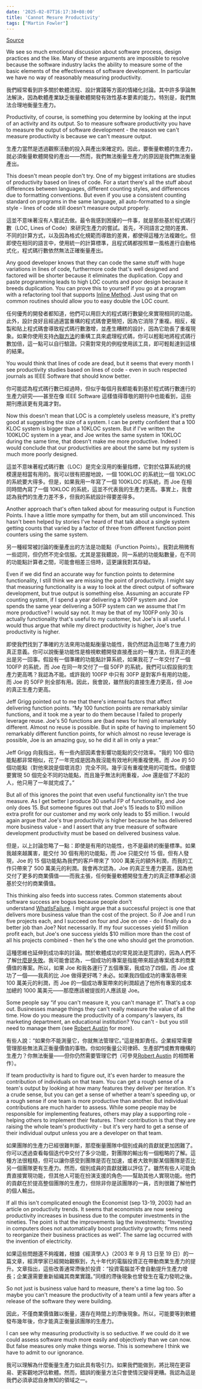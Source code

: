 ```yaml
---
date: '2025-02-07T16:17:38+08:00'
title: 'Cannot Mesure Productivity'
tags: ["Martin Fowler"]
---
```


[Source](https://www.martinfowler.com/bliki/CannotMeasureProductivity.html)

We see so much emotional discussion about software process, design practices and the like. Many of these arguments are impossible to resolve because the software industry lacks the ability to measure some of the basic elements of the effectiveness of software development. In particular we have no way of reasonably measuring productivity.

我們經常看到許多關於軟體流程、設計實踐等方面的情緒化討論。其中許多爭論無法解決，因為軟體產業缺乏衡量軟體開發有效性基本要素的能力。特別是，我們無法合理地衡量生產力。

Productivity, of course, is something you determine by looking at the input of an activity and its output. So to measure software productivity you have to measure the output of software development - the reason we can't measure productivity is because we can't measure output.

生產力當然是透過觀察活動的投入與產出來確定的。因此，要衡量軟體的生產力，就必須衡量軟體開發的產出——然而，我們無法衡量生產力的原因是我們無法衡量產出。

This doesn't mean people don't try. One of my biggest irritations are studies of productivity based on lines of code. For a start there's all the stuff about differences between languages, different counting styles, and differences due to formatting conventions. But even if you use a consistent counting standard on programs in the same language, all auto-formatted to a single style - lines of code still doesn't measure output properly.

這並不意味著沒有人嘗試去做。最令我感到困擾的一件事，就是那些基於程式碼行數（LOC, Lines of Code）來研究生產力的嘗試。首先，不同語言之間的差異、不同的計算方式，以及因為格式化規範而導致的差異，都使得這種方法複雜化。但即使在相同的語言中，使用統一的計算標準，且程式碼都按照單一風格進行自動格式化，程式碼行數依然無法正確衡量產出。

Any good developer knows that they can code the same stuff with huge variations in lines of code, furthermore code that's well designed and factored will be shorter because it eliminates the duplication. Copy and paste programming leads to high LOC counts and poor design because it breeds duplication. You can prove this to yourself if you go at a program with a refactoring tool that supports [Inline Method](http://www.refactoring.com/catalog/inlineMethod.html). Just using that on common routines should allow you to easy double the LOC count.

任何優秀的開發者都知道，他們可以用巨大的程式碼行數變化來實現相同的功能。此外，設計良好且經過適當重構的程式碼會更簡短，因為它消除了重複。相反，複製和貼上程式碼會導致程式碼行數激增，並產生糟糕的設計，因為它助長了重複現象。如果你使用支持[內聯方法](http://www.refactoring.com/catalog/inlineMethod.html)的重構工具來處理程式碼，你可以輕鬆地將程式碼行數加倍，這一點可以自行驗證。只需對常見的例程使用該工具，即可輕鬆達到這樣的結果。

You would think that lines of code are dead, but it seems that every month I see productivity studies based on lines of code - even in such respected journals as IEEE Software that should know better.

你可能認為程式碼行數已經過時，但似乎每個月我都能看到基於程式碼行數進行的生產力研究——甚至在像 IEEE Software 這樣值得尊敬的期刊中也能看到，這些期刊應該更有見識才對。

Now this doesn't mean that LOC is a completely useless measure, it's pretty good at suggesting the size of a system. I can be pretty confident that a 100 KLOC system is bigger than a 10KLOC system. But if I've written the 100KLOC system in a year, and Joe writes the same system in 10KLOC during the same time, that doesn't make me more productive. Indeed I would conclude that our productivities are about the same but my system is much more poorly designed.

這並不意味著程式碼行數（LOC）是完全沒用的衡量指標，它對於估算系統的規模還是相當有用的。我可以很有把握地說，一個 100KLOC 的系統比一個 10KLOC 的系統要大得多。但是，如果我用一年寫了一個 100KLOC 的系統，而 Joe 在相同時間內寫了一個 10KLOC 的系統，這並不代表我的生產力更高。事實上，我會認為我們的生產力差不多，但我的系統設計得要差得多。

Another approach that's often talked about for measuring output is Function Points. I have a little more sympathy for them, but am still unconvinced. This hasn't been helped by stories I've heard of that talk about a single system getting counts that varied by a factor of three from different function point counters using the same system.

另一種經常被討論的衡量產出的方法是功能點（Function Points）。我對此稍微有一些認同，但仍然不完全信服。尤其是當我聽說，同一系統的功能點數量，在不同的功能點計算者之間，可能會相差三倍時，這更讓我對其存疑。

Even if we did find an accurate way for function points to determine functionality, I still think we are missing the point of productivity. I might say that measuring functionality is a way to look at the direct output of software development, but true output is something else. Assuming an accurate FP counting system, if I spend a year delivering a 100FP system and Joe spends the same year delivering a 50FP system can we assume that I'm more productive? I would say not. It may be that of my 100FP only 30 is actually functionality that's useful to my customer, but Joe's is all useful. I would thus argue that while my direct productivity is higher, Joe's true productivity is higher.

即使我們找到了準確的方法來用功能點衡量功能性，我仍然認為這忽略了生產力的真正意義。你可以說衡量功能性是檢視軟體開發直接產出的一種方法，但真正的產出是另一回事。假設有一個準確的功能點計算系統，如果我花了一年交付了一個 100FP 的系統，而 Joe 在同一年交付了一個 50FP 的系統，我們可以假設我的生產力更高嗎？我認為不能。或許我的 100FP 中只有 30FP 是對客戶有用的功能，而 Joe 的 50FP 則全部有用。因此，我會說，雖然我的直接生產力更高，但 Joe 的真正生產力更高。

Jeff Grigg pointed out to me that there's internal factors that affect delivering function points. “My 100 function points are remarkably similar functions, and it took me a year to do them because I failed to properly leverage reuse. Joe's 50 functions are (bad news for him) all remarkably different. Almost no reuse is possible. But in spite of having to implement 50 remarkably different function points, for which almost no reuse leverage is possible, Joe is an amazing guy, so he did it all in only a year.”

Jeff Grigg 向我指出，有一些內部因素會影響功能點的交付效率。“我的 100 個功能點都非常相似，花了一年完成是因為我沒能有效地利用重複使用。而 Joe 的 50 個功能點（對他來說是個壞消息）完全不同。幾乎沒有重複使用的可能性。但儘管要實現 50 個完全不同的功能點，而且幾乎無法利用重複，Joe 還是個了不起的人，他只用了一年就完成了。”

But all of this ignores the point that even useful functionality isn't the true measure. As I get better I produce 30 useful FP of functionality, and Joe only does 15. But someone figures out that Joe's 15 leads to $10 million extra profit for our customer and my work only leads to $5 million. I would again argue that Joe's true productivity is higher because he has delivered more business value - and I assert that any true measure of software development productivity must be based on delivered business value.

但是，以上討論忽略了一點：即使是有用的功能性，也不是最終的衡量標準。如果我越來越厲害，能交付 30 個有用的功能點，而 Joe 只能交付 15 個，但有人發現，Joe 的 15 個功能點為我們的客戶帶來了 1000 萬美元的額外利潤，而我的工作只帶來了 500 萬美元的利潤。我會再次認為，Joe 的真正生產力更高，因為他交付了更多的商業價值——而我主張，任何衡量軟體開發生產力的真正標準都必須基於交付的商業價值。

This thinking also feeds into success rates. Common statements about software success are bogus because people don't understand [WhatIsFailure](https://www.martinfowler.com/bliki/WhatIsFailure.html). I might argue that a successful project is one that delivers more business value than the cost of the project. So if Joe and I run five projects each, and I succeed on four and Joe on one - do I finally do a better job than Joe? Not necessarily. If my four successes yield $1 million profit each, but Joe's one success yields $10 million more than the cost of all his projects combined - then he's the one who should get the promotion.

這種思維也延伸到成功率的討論。關於軟體成功的常見說法是荒謬的，因為人們不了解[什麼是失敗](https://www.martinfowler.com/bliki/WhatIsFailure.html)。我可能會認為，一個成功的專案是指能帶來超過專案成本的商業價值的專案。所以，如果 Joe 和我各運行了五個專案，我成功了四個，而 Joe 成功了一個——我真的比 Joe 做得更好嗎？未必。如果我四個成功的專案各帶來 100 萬美元的利潤，而 Joe 的一個成功專案帶來的利潤超過了他所有專案的成本加總的 1000 萬美元——那麼應該被提拔的人應該是 Joe。

Some people say “if you can't measure it, you can't manage it”. That's a cop out. Businesses manage things they can't really measure the value of all the time. How do you measure the productivity of a company's lawyers, its marketing department, an educational institution? You can't - but you still need to manage them (see [Robert Austin](https://www.amazon.com/gp/product/0932633366/ref=as_li_tl?ie=UTF8&camp=1789&creative=9325&creativeASIN=0932633366&linkCode=as2&tag=martinfowlerc-20) for more).

有些人說：“如果你不能測量它，你就無法管理它。”這是推卸責任。企業經常需要管理那些無法真正衡量價值的事物。你如何衡量公司律師、生產部門或教育機構的生產力？你無法衡量——但你仍然需要管理它們（可參見[Robert Austin](https://www.amazon.com/gp/product/0932633366/ref=as_li_tl?ie=UTF8&camp=1789&creative=9325&creativeASIN=0932633366&linkCode=as2&tag=martinfowlerc-20) 的相關著作）。

If team productivity is hard to figure out, it's even harder to measure the contribution of individuals on that team. You can get a rough sense of a team's output by looking at how many features they deliver per iteration. It's a crude sense, but you can get a sense of whether a team's speeding up, or a rough sense if one team is more productive than another. But individual contributions are much harder to assess. While some people may be responsible for implementing features, others may play a supporting role - helping others to implement their features. Their contribution is that they are raising the whole team's productivity - but it's very hard to get a sense of their individual output unless you are a developer on that team.

如果團隊的生產力已經很難判斷，那麼衡量團隊中個別成員的貢獻就更加困難了。你可以透過查看每個迭代中交付了多少功能，對團隊的輸出有一個粗略的了解。這種方法很粗糙，但可以讓你感受到團隊是否在加速，或者大致判斷某個團隊是否比另一個團隊更有生產力。然而，個別成員的貢獻就難以評估了。雖然有些人可能負責直接實現功能，但其他人可能在扮演支援的角色——幫助其他人實現功能。他們的貢獻在於提高整個團隊的生產力，但除非你是該團隊的一員，否則很難了解他們的個人輸出。

If all this isn't complicated enough the Economist (sep 13-19, 2003) had an article on productivity trends. It seems that economists are now seeing productivity increases in business due to the computer investments in the nineties. The point is that the improvements lag the investments: “Investing in computers does not automatically boost productivity growth; firms need to reorganize their business practices as well”. The same lag occurred with the invention of electricity.

如果這些問題還不夠複雜，根據《經濟學人》（2003 年 9 月 13 日至 19 日）的一篇文章，經濟學家已經開始觀察到，九十年代的電腦投資正在帶動商業生產力的提升。文章指出，這些改善通常滯後於投資：“投資電腦並不會自動提升生產力增長；企業還需要重新組織其商業實踐。”同樣的滯後現象也曾發生在電力發明之後。

So not just is business value hard to measure, there's a time lag too. So maybe you can't measure the productivity of a team until a few years after a release of the software they were building.

因此，不僅商業價值難以衡量，還存在時間上的滯後現象。所以，可能要等到軟體發布幾年後，你才能真正衡量該團隊的生產力。

I can see why measuring productivity is so seductive. If we could do it we could assess software much more easily and objectively than we can now. But false measures only make things worse. This is somewhere I think we have to admit to our ignorance.

我可以理解為什麼衡量生產力如此具有吸引力。如果我們能做到，將比現在更容易、更客觀地評估軟體。然而，錯誤的衡量方法只會使情況變得更糟。我認為這是我們必須承認自身無知的領域之一。
